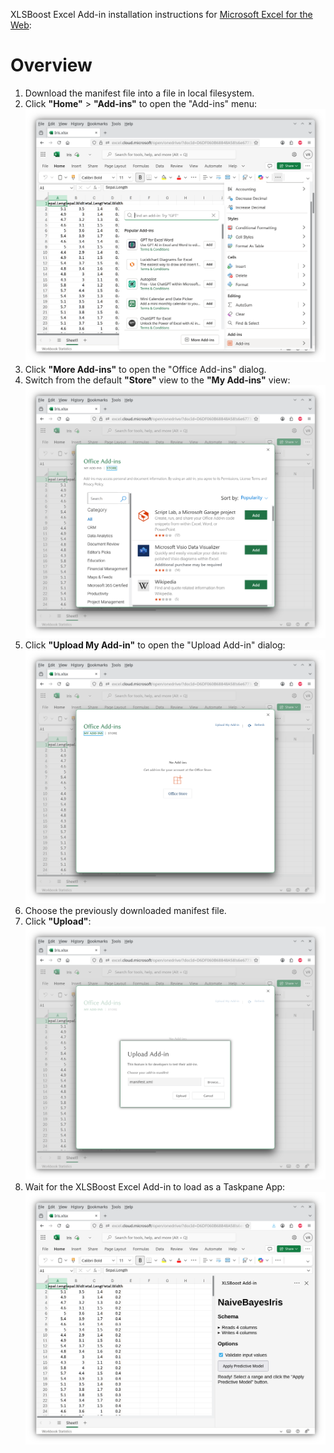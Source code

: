XLSBoost Excel Add-in installation instructions for [Microsoft Excel for the Web](https://excel.cloud.microsoft/):

# Overview #

1. Download the manifest file into a file in local filesystem.
2. Click **"Home"** > **"Add-ins"** to open the "Add-ins" menu:
  ![Add-ins menu](images/installation_web/add_ins.png)
3. Click **"More Add-ins"** to open the "Office Add-ins" dialog.
4. Switch from the default **"Store"** view to the **"My Add-ins"** view:
  ![Store view of Office Add-ins dialog](images/installation_web/office_add_ins-store.png)
5. Click **"Upload My Add-in"** to open the "Upload Add-in" dialog:
  ![My Add-ins view of Office Add-ins](images/installation_web/office_add_ins-my_add_ins.png)
6. Choose the previously downloaded manifest file.
7. Click **"Upload"**:
  ![Upload dialog](images/installation_web/upload_add_in.png)
8. Wait for the XLSBoost Excel Add-in to load as a Taskpane App:
  ![Taskpane app](images/installation_web/taskpane_app.png)
